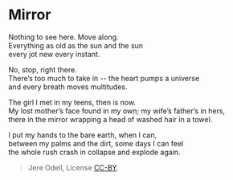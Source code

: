 # Mirror

Nothing to see here. Move along.  
Everything as old as the sun and the sun  
every jot new every instant.

No, stop, right there.  
There’s too much to take in -- the heart pumps a universe  
and every breath moves multitudes.

The girl I met in my teens, then is now.  
My lost mother’s face found in my own; my wife’s father’s in hers,  
there in the mirror wrapping a head of washed hair in a towel.

I put my hands to the bare earth, when I can,  
between my palms and the dirt, some days I can feel  
the whole rush crash in collapse and explode again.


>Jere Odell, License [CC-BY](https://creativecommons.org/licenses/by/4.0/).